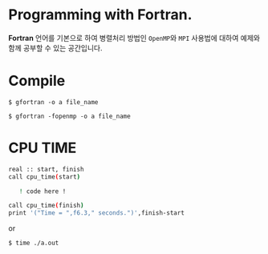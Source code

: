 # Programming with Fortran.

**Fortran** 언어를 기본으로 하여 병렬처리 방법인 `OpenMP`와 `MPI` 사용법에 대하여 예제와 함께 공부할 수 있는 공간입니다.

# Compile

``` no-highlight
$ gfortran -o a file_name
      
$ gfortran -fopenmp -o a file_name
```

# CPU TIME
``` bash
real :: start, finish
call cpu_time(start)

   ! code here !

call cpu_time(finish)
print '("Time = ",f6.3," seconds.")',finish-start
```
or

```bash
$ time ./a.out
```
